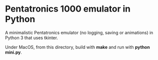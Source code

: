 # Pentatronics 1000 emulator in Python

A minimalistic Pentatronics emulator (no logging, saving or animations) in Python 3 that uses tkinter.

Under MacOS, from this directory, build with **make** and run with **python mini.py**.
